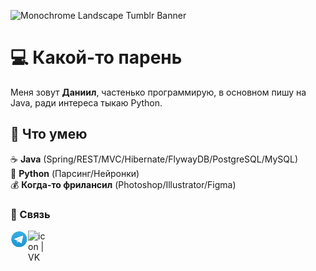 ![Monochrome Landscape Tumblr Banner](https://user-images.githubusercontent.com/46974529/166310227-1e051166-589e-4854-bedd-b9b016297c28.png)
# 💻 Какой-то парень
Меня зовут **Даниил**, частенько программирую, в основном пишу на Java, ради интереса тыкаю Python.

## 💪 Что умею <br/>
☕ **Java** (Spring/REST/MVC/Hibernate/FlywayDB/PostgreSQL/MySQL)<br/>
🐍 **Python** (Парсинг/Нейронки)<br/>
💰 **Когда-то фрилансил** (Photoshop/Illustrator/Figma)<br/>

### 🤙 Связь
<a href="https://t.me/her0ku"><img align="left" src="https://github.com/her0ku/bio/blob/main/upload/800px-Telegram_Messenger.png" alt="icon | Telegram" width="28px"/>
<a href="https://vk.com/her0ku"><img align="left" src="https://github.com/her0ku/her0ku/blob/main/upload/VK.com-logo.svg.png" alt="icon | VK" width="28px"/>
